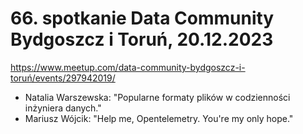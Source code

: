 ﻿# 66. spotkanie Data Community Bydgoszcz i Toruń, 20.12.2023

https://www.meetup.com/data-community-bydgoszcz-i-toruń/events/297942019/

- Natalia Warszewska: "Popularne formaty plików w codzienności inżyniera danych."
- Mariusz Wójcik: "Help me, Opentelemetry. You're my only hope."
